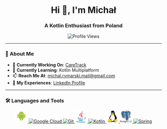 <h1 align="center">Hi 👋, I'm Michał</h1>
<h3 align="center">A Kotlin Enthusiast from Poland</h3>

<p align="center">
  <img src="https://komarev.com/ghpvc/?username=michalrymarski&label=Profile%20views&color=0e75b6&style=flat" alt="Profile Views" />
</p>

---

### 🌟 About Me

- 🔭 **Currently Working On**: [CareTrack](https://github.com/Medical-IT-systems-team-project/CareTrack)  
- 🌱 **Currently Learning**: Kotlin Multiplatform  
- 📫 **Reach Me At**: [michal.rymarski.mail@gmail.com](mailto:michal.rymarski.mail@gmail.com)  
- 📄 **My Experiences**: [LinkedIn Profile](https://www.linkedin.com/in/michal-rymarski/)  

---

### 🛠️ Languages and Tools
<p align="center">
  <a href="https://developer.android.com" target="_blank">
    <img src="https://raw.githubusercontent.com/devicons/devicon/master/icons/android/android-original-wordmark.svg" alt="Android" width="40" height="40" />
  </a>
  <a href="https://cloud.google.com" target="_blank">
    <img src="https://www.vectorlogo.zone/logos/google_cloud/google_cloud-icon.svg" alt="Google Cloud" width="40" height="40" />
  </a>
  <a href="https://git-scm.com/" target="_blank">
    <img src="https://www.vectorlogo.zone/logos/git-scm/git-scm-icon.svg" alt="Git" width="40" height="40" />
  </a>
  <a href="https://www.java.com" target="_blank">
    <img src="https://raw.githubusercontent.com/devicons/devicon/master/icons/java/java-original.svg" alt="Java" width="40" height="40" />
  </a>
  <a href="https://kotlinlang.org" target="_blank">
    <img src="https://www.vectorlogo.zone/logos/kotlinlang/kotlinlang-icon.svg" alt="Kotlin" width="40" height="40" />
  </a>
  <a href="https://www.linux.org/" target="_blank">
    <img src="https://raw.githubusercontent.com/devicons/devicon/master/icons/linux/linux-original.svg" alt="Linux" width="40" height="40" />
  </a>
  <a href="https://www.postgresql.org" target="_blank">
    <img src="https://raw.githubusercontent.com/devicons/devicon/master/icons/postgresql/postgresql-original-wordmark.svg" alt="PostgreSQL" width="40" height="40" />
  </a>
  <a href="https://spring.io/" target="_blank">
    <img src="https://www.vectorlogo.zone/logos/springio/springio-icon.svg" alt="Spring" width="40" height="40" />
  </a>
</p>

